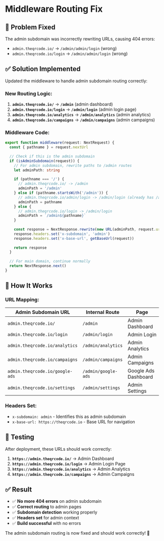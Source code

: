 # Middleware Routing Fix

## 🐛 **Problem Fixed**

The admin subdomain was incorrectly rewriting URLs, causing 404 errors:
- `admin.theqrcode.io/` → `/admin/admin/login` (wrong)
- `admin.theqrcode.io/login` → `/admin/admin/login` (wrong)

## ✅ **Solution Implemented**

Updated the middleware to handle admin subdomain routing correctly:

### **New Routing Logic:**

1. **`admin.theqrcode.io/`** → **`/admin`** (admin dashboard)
2. **`admin.theqrcode.io/login`** → **`/admin/login`** (admin login page)
3. **`admin.theqrcode.io/analytics`** → **`/admin/analytics`** (admin analytics)
4. **`admin.theqrcode.io/campaigns`** → **`/admin/campaigns`** (admin campaigns)

### **Middleware Code:**

```typescript
export function middleware(request: NextRequest) {
  const { pathname } = request.nextUrl
  
  // Check if this is the admin subdomain
  if (isAdminSubdomain(request)) {
    // For admin subdomain, rewrite paths to /admin routes
    let adminPath: string
    
    if (pathname === '/') {
      // admin.theqrcode.io/ -> /admin
      adminPath = '/admin'
    } else if (pathname.startsWith('/admin')) {
      // admin.theqrcode.io/admin/login -> /admin/login (already has /admin prefix)
      adminPath = pathname
    } else {
      // admin.theqrcode.io/login -> /admin/login
      adminPath = `/admin${pathname}`
    }
    
    const response = NextResponse.rewrite(new URL(adminPath, request.url))
    response.headers.set('x-subdomain', 'admin')
    response.headers.set('x-base-url', getBaseUrl(request))
    
    return response
  }
  
  // For main domain, continue normally
  return NextResponse.next()
}
```

## 🎯 **How It Works**

### **URL Mapping:**

| Admin Subdomain URL | Internal Route | Page |
|-------------------|----------------|------|
| `admin.theqrcode.io/` | `/admin` | Admin Dashboard |
| `admin.theqrcode.io/login` | `/admin/login` | Admin Login |
| `admin.theqrcode.io/analytics` | `/admin/analytics` | Admin Analytics |
| `admin.theqrcode.io/campaigns` | `/admin/campaigns` | Admin Campaigns |
| `admin.theqrcode.io/google-ads` | `/admin/google-ads` | Google Ads Dashboard |
| `admin.theqrcode.io/settings` | `/admin/settings` | Admin Settings |

### **Headers Set:**

- `x-subdomain: admin` - Identifies this as admin subdomain
- `x-base-url: https://theqrcode.io` - Base URL for navigation

## 🚀 **Testing**

After deployment, these URLs should work correctly:

1. **`https://admin.theqrcode.io/`** → Admin Dashboard
2. **`https://admin.theqrcode.io/login`** → Admin Login Page
3. **`https://admin.theqrcode.io/analytics`** → Admin Analytics
4. **`https://admin.theqrcode.io/campaigns`** → Admin Campaigns

## ✅ **Result**

- ✅ **No more 404 errors** on admin subdomain
- ✅ **Correct routing** to admin pages
- ✅ **Subdomain detection** working properly
- ✅ **Headers set** for admin context
- ✅ **Build successful** with no errors

The admin subdomain routing is now fixed and should work correctly! 🎉
